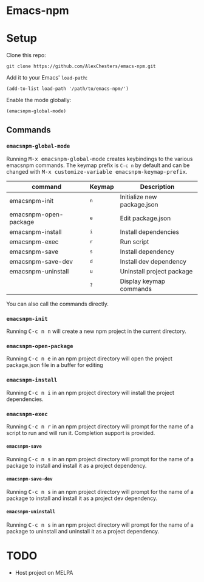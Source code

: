 # Emacs-npm

# Setup

Clone this repo:

`git clone https://github.com/AlexChesters/emacs-npm.git`

Add it to your Emacs' `load-path`:

`(add-to-list load-path '/path/to/emacs-npm/')`

Enable the mode globally:

`(emacsnpm-global-mode)`

## Commands

### `emacsnpm-global-mode`

Running <kbd>M-x emacsnpm-global-mode</kbd> creates keybindings to the
various emacsnpm commands. The keymap prefix is `C-c n` by default and can be
changed with <kbd>M-x customize-variable emacsnpm-keymap-prefix</kbd>.

| command               | Keymap       | Description                  |
|-----------------------|--------------|------------------------------|
| emacsnpm-init         | <kbd>n</kbd> | Initialize new package.json  |
| emacsnpm-open-package | <kbd>e</kbd> | Edit package.json            |
| emacsnpm-install      | <kbd>i</kbd> | Install dependencies         |
| emacsnpm-exec         | <kbd>r</kbd> | Run script                   |
| emacsnpm-save         | <kbd>s</kbd> | Install dependency           |
| emacsnpm-save-dev     | <kbd>d</kbd> | Install dev dependency       |
| emacsnpm-uninstall    | <kbd>u</kbd> | Uninstall project package    |
|                       | <kbd>?</kbd> | Display keymap commands      |

You can also call the commands directly.

### `emacsnpm-init`

Running <kbd>C-c n n</kbd> will create a new npm project in the current directory.

### `emacsnpm-open-package`

Running <kbd>C-c n e</kbd> in an npm project directory will open the project 
package.json file in a buffer for editing

### `emacsnpm-install`

Running <kbd>C-c n i</kbd> in an npm project directory will install the project
dependencies.

### `emacsnpm-exec`

Running <kbd>C-c n r</kbd> in an npm project directory will prompt for the
name of a script to run and will run it. Completion support is provided.

#### `emacsnpm-save`

Running <kbd>C-c n s</kbd> in an npm project directory will prompt for the
name of a package to install and install it as a project dependency.

#### `emacsnpm-save-dev`

Running <kbd>C-c n s</kbd> in an npm project directory will prompt for the
name of a package to install and install it as a project dev dependency.

#### `emacsnpm-uninstall`

Running <kbd>C-c n s</kbd> in an npm project directory will prompt for the
name of a package to uninstall and uninstall it as a project dependency.

# TODO 

* Host project on MELPA
